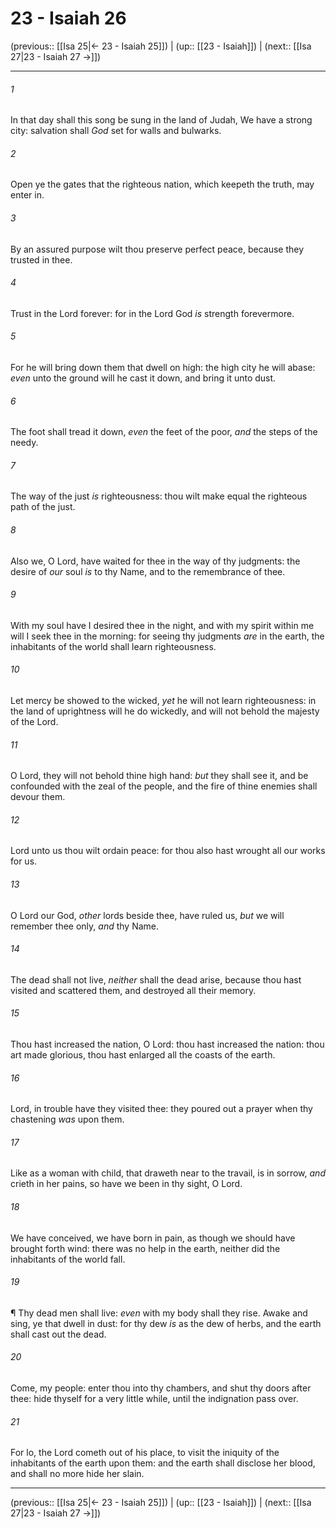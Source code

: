# 23 - Isaiah 26

(previous:: [[Isa 25|← 23 - Isaiah 25]]) | (up:: [[23 - Isaiah]]) | (next:: [[Isa 27|23 - Isaiah 27 →]])

***


###### 1 
In that day shall this song be sung in the land of Judah, We have a strong city: salvation shall _God_ set for walls and bulwarks. 

###### 2 
Open ye the gates that the righteous nation, which keepeth the truth, may enter in. 

###### 3 
By an assured purpose wilt thou preserve perfect peace, because they trusted in thee. 

###### 4 
Trust in the Lord forever: for in the Lord God _is_ strength forevermore. 

###### 5 
For he will bring down them that dwell on high: the high city he will abase: _even_ unto the ground will he cast it down, and bring it unto dust. 

###### 6 
The foot shall tread it down, _even_ the feet of the poor, _and_ the steps of the needy. 

###### 7 
The way of the just _is_ righteousness: thou wilt make equal the righteous path of the just. 

###### 8 
Also we, O Lord, have waited for thee in the way of thy judgments: the desire of _our_ soul _is_ to thy Name, and to the remembrance of thee. 

###### 9 
With my soul have I desired thee in the night, and with my spirit within me will I seek thee in the morning: for seeing thy judgments _are_ in the earth, the inhabitants of the world shall learn righteousness. 

###### 10 
Let mercy be showed to the wicked, _yet_ he will not learn righteousness: in the land of uprightness will he do wickedly, and will not behold the majesty of the Lord. 

###### 11 
O Lord, they will not behold thine high hand: _but_ they shall see it, and be confounded with the zeal of the people, and the fire of thine enemies shall devour them. 

###### 12 
Lord unto us thou wilt ordain peace: for thou also hast wrought all our works for us. 

###### 13 
O Lord our God, _other_ lords beside thee, have ruled us, _but_ we will remember thee only, _and_ thy Name. 

###### 14 
The dead shall not live, _neither_ shall the dead arise, because thou hast visited and scattered them, and destroyed all their memory. 

###### 15 
Thou hast increased the nation, O Lord: thou hast increased the nation: thou art made glorious, thou hast enlarged all the coasts of the earth. 

###### 16 
Lord, in trouble have they visited thee: they poured out a prayer when thy chastening _was_ upon them. 

###### 17 
Like as a woman with child, that draweth near to the travail, is in sorrow, _and_ crieth in her pains, so have we been in thy sight, O Lord. 

###### 18 
We have conceived, we have born in pain, as though we should have brought forth wind: there was no help in the earth, neither did the inhabitants of the world fall. 

###### 19 
¶ Thy dead men shall live: _even_ with my body shall they rise. Awake and sing, ye that dwell in dust: for thy dew _is_ as the dew of herbs, and the earth shall cast out the dead. 

###### 20 
Come, my people: enter thou into thy chambers, and shut thy doors after thee: hide thyself for a very little while, until the indignation pass over. 

###### 21 
For lo, the Lord cometh out of his place, to visit the iniquity of the inhabitants of the earth upon them: and the earth shall disclose her blood, and shall no more hide her slain.

***

(previous:: [[Isa 25|← 23 - Isaiah 25]]) | (up:: [[23 - Isaiah]]) | (next:: [[Isa 27|23 - Isaiah 27 →]])
